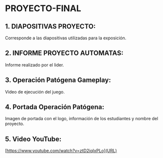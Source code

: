 # PROYECTO-FINAL
## 1. DIAPOSITIVAS PROYECTO:
Corresponde a las diapositivas utilizadas para la exposición.
## 2. INFORME PROYECTO AUTOMATAS:
Informe realizado por el lider.
## 3. Operación Patógena Gameplay:
Video de ejecución del juego.
## 4. Portada Operación Patógena:
Imagen de portada con el logo, información de los estudiantes y nombre del proyecto.
## 5. Video YouTube:
[https://www.youtube.com/watch?v=ztD2iqIxPLo](URL)
